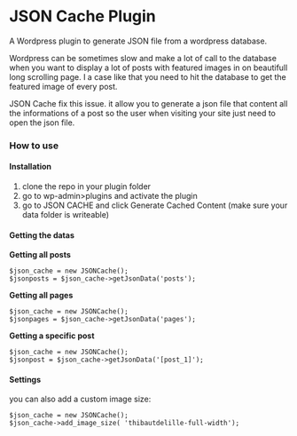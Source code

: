 # JSON Cache Plugin

A Wordpress plugin to generate JSON file from a wordpress database.

Wordpress can be sometimes slow and make a lot of call to the database when you want to display a lot of posts with featured images in on beautifull long scrolling page. I a case like that you need to hit the database to get the featured image of every post. 

JSON Cache fix this issue. it allow you to generate a json file that content all the informations of a post so the user when visiting your site just need to open the json file.   

### How to use
#### Installation
1. clone the repo in your plugin folder
2. go to wp-admin>plugins and activate the plugin
3. go to JSON CACHE and click Generate Cached Content (make sure your data folder is writeable)


#### Getting the datas
**Getting all posts**
```
$json_cache = new JSONCache();
$jsonposts = $json_cache->getJsonData('posts');
```

**Getting all pages**
```
$json_cache = new JSONCache();
$jsonpages = $json_cache->getJsonData('pages');
```

**Getting a specific post**
```
$json_cache = new JSONCache();
$jsonpost = $json_cache->getJsonData('[post_1]');
```

#### Settings 
you can also add a custom image size:
```
$json_cache = new JSONCache();
$json_cache->add_image_size( 'thibautdelille-full-width');
```	